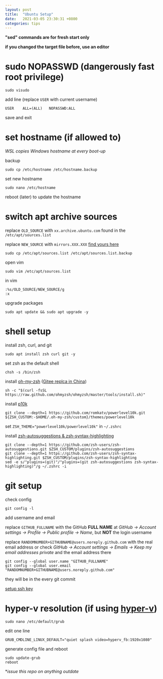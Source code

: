 ```yaml
---
layout: post
title:  "Ubuntu Setup"
date:   2021-03-05 23:30:31 +0800
categories: tips
---
```

**"sed" commands are for fresh start only**

**if you changed the target file before, use an editor**

# sudo NOPASSWD (dangerously fast root privilege)

    sudo visudo

add line (replace `USER` with current username)

    USER    ALL=(ALL)   NOPASSWD:ALL

save and exit

# set hostname (if allowed to)

*WSL copies Windows hostname at every boot-up*

backup

    sudo cp /etc/hostname /etc/hostname.backup

set new hostname

    sudo nano /etc/hostname

reboot (later) to update the hostname

# switch apt archive sources

replace `OLD_SOURCE` with `xx.archive.ubuntu.com` found in the `/etc/apt/sources.list`

replace `NEW_SOURCE` with `mirrors.XXX.XXX` [find yours here](https://launchpad.net/ubuntu/+archivemirrors)

    sudo cp /etc/apt/sources.list /etc/apt/sources.list.backup

open vim

    sudo vim /etc/apt/sources.list

in vim

    :%s/OLD_SOURCE/NEW_SOURCE/g
    :x

upgrade packages

    sudo apt update && sudo apt upgrade -y

# shell setup

install zsh, curl, and git

    sudo apt install zsh curl git -y

set zsh as the default shell

    chsh -s /bin/zsh

install [oh-my-zsh](https://ohmyz.sh/) ([Gitee replca in China](https://gitee.com/mirrors/oh-my-zsh))

    sh -c "$(curl -fsSL https://raw.github.com/ohmyzsh/ohmyzsh/master/tools/install.sh)"

install [p10k](https://github.com/romkatv/powerlevel10k)

    git clone --depth=1 https://github.com/romkatv/powerlevel10k.git ${ZSH_CUSTOM:-$HOME/.oh-my-zsh/custom}/themes/powerlevel10k

set `ZSH_THEME="powerlevel10k/powerlevel10k"` in `~/.zshrc`

install [zsh-autosuggestions & zsh-syntax-highlighting](https://gist.github.com/dogrocker/1efb8fd9427779c827058f873b94df95)

    git clone --depth=1 https://github.com/zsh-users/zsh-autosuggestions.git $ZSH_CUSTOM/plugins/zsh-autosuggestions
    git clone --depth=1 https://github.com/zsh-users/zsh-syntax-highlighting.git $ZSH_CUSTOM/plugins/zsh-syntax-highlighting
    sed -e s/"plugins=(git)"/"plugins=(git zsh-autosuggestions zsh-syntax-highlighting)"/g ~/.zshrc -i

# git setup

check config

    git config -l

add username and email

replace `GITHUB_FULLNAME` with the GitHub **FULL NAME** at *GitHub -> Account settings -> Profile -> Public profile -> Name*, but **NOT** the login username

replace `RANDOMNUMBER+GITHUBNAME@users.noreply.github.com` with the real email address or check *GitHub -> Account settings -> Emails -> Keep my email addresses private* and the email address there

    git config --global user.name "GITHUB_FULLNAME"
    git config --global user.email "RANDOMNUMBER+GITHUBNAME@users.noreply.github.com"

they will be in the every git commit

[setup ssh key](https://docs.github.com/en/github/authenticating-to-github/connecting-to-github-with-ssh)

# hyper-v resolution (if using [hyper-v](https://docs.microsoft.com/en-us/virtualization/hyper-v-on-windows/about/))

    sudo nano /etc/default/grub

edit one line

    GRUB_CMDLINE_LINUX_DEFAULT="quiet splash video=hyperv_fb:1920x1080"

generate config file and reboot

    sudo update-grub
    reboot

**issue this repo on anything outdate*